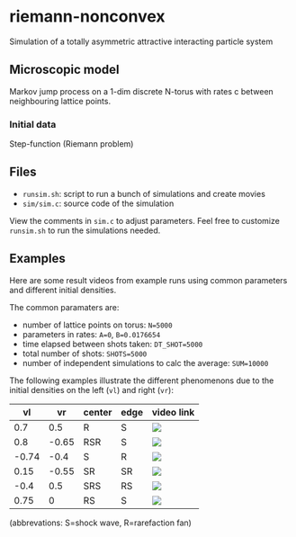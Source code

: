 # riemann-nonconvex
Simulation of a totally asymmetric attractive interacting particle system

## Microscopic model
Markov jump process on a 1-dim discrete N-torus with rates c between neighbouring lattice points.

### Initial data
Step-function (Riemann problem)

## Files
* `runsim.sh`: script to run a bunch of simulations and create movies
* `sim/sim.c`: source code of the simulation

View the comments in `sim.c` to adjust parameters. Feel free to
customize `runsim.sh` to run the simulations needed.

## Examples
Here are some result videos from example runs using common parameters
and different initial densities.

The common paramaters are:
* number of lattice points on torus: `N=5000`
* parameters in rates: `A=0`, `B=0.0176654`
* time elapsed between shots taken: `DT_SHOT=5000`
* total number of shots: `SHOTS=5000`
* number of independent simulations to calc the average: `SUM=10000`

The following examples illustrate the different phenomenons due to the initial densities on the left (`vl`) and right (`vr`):

vl   |vr   |center|edge|video link
-----|-----|------|----|----------
 0.7 | 0.5 | R    | S  |<a href="https://www.youtube.com/watch?v=ZJaw3-kXIlE" target="_blank"><img src="https://img.youtube.com/vi/ZJaw3-kXIlE/3.jpg"/></a>
 0.8 |-0.65| RSR  | S  |<a href="https://www.youtube.com/watch?v=Nf5TXqtdhdg" target="_blank"><img src="https://img.youtube.com/vi/Nf5TXqtdhdg/3.jpg"/></a>
-0.74|-0.4 | S    | R  |<a href="https://www.youtube.com/watch?v=sHPGbf8d5tI" target="_blank"><img src="https://img.youtube.com/vi/sHPGbf8d5tI/3.jpg"/></a>
 0.15|-0.55| SR   | SR |<a href="https://www.youtube.com/watch?v=VIF5jHwUFG8" target="_blank"><img src="https://img.youtube.com/vi/VIF5jHwUFG8/3.jpg"/></a>
-0.4 | 0.5 | SRS  | RS |<a href="https://www.youtube.com/watch?v=OSIPnizKTfU" target="_blank"><img src="https://img.youtube.com/vi/OSIPnizKTfU/3.jpg"/></a>
 0.75| 0   | RS   | S  |<a href="https://www.youtube.com/watch?v=63aZPZKR1_4" target="_blank"><img src="https://img.youtube.com/vi/63aZPZKR1_4/3.jpg"/></a>

(abbrevations: S=shock wave, R=rarefaction fan)
